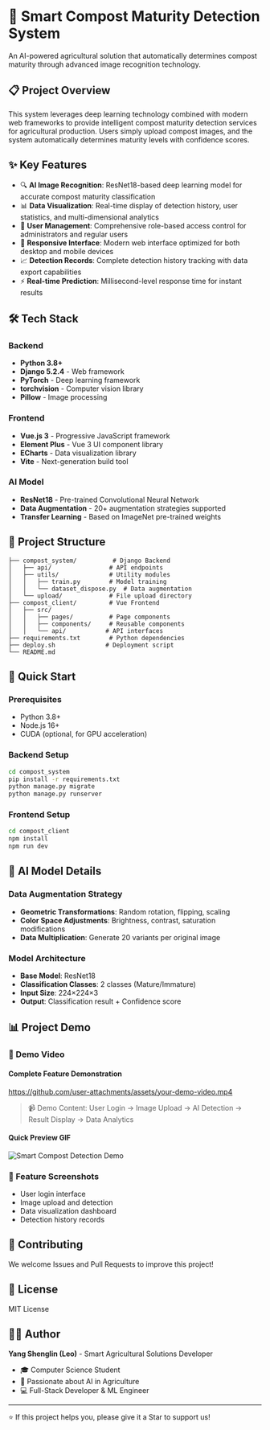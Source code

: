# 🌱 Smart Compost Maturity Detection System

An AI-powered agricultural solution that automatically determines compost maturity through advanced image recognition technology.

## 📋 Project Overview

This system leverages deep learning technology combined with modern web frameworks to provide intelligent compost maturity detection services for agricultural production. Users simply upload compost images, and the system automatically determines maturity levels with confidence scores.

## ✨ Key Features

- 🔍 **AI Image Recognition**: ResNet18-based deep learning model for accurate compost maturity classification
- 📊 **Data Visualization**: Real-time display of detection history, user statistics, and multi-dimensional analytics
- 👥 **User Management**: Comprehensive role-based access control for administrators and regular users
- 📱 **Responsive Interface**: Modern web interface optimized for both desktop and mobile devices
- 📈 **Detection Records**: Complete detection history tracking with data export capabilities
- ⚡ **Real-time Prediction**: Millisecond-level response time for instant results

## 🛠️ Tech Stack

### Backend
- **Python 3.8+**
- **Django 5.2.4** - Web framework
- **PyTorch** - Deep learning framework
- **torchvision** - Computer vision library
- **Pillow** - Image processing

### Frontend
- **Vue.js 3** - Progressive JavaScript framework
- **Element Plus** - Vue 3 UI component library
- **ECharts** - Data visualization library
- **Vite** - Next-generation build tool

### AI Model
- **ResNet18** - Pre-trained Convolutional Neural Network
- **Data Augmentation** - 20+ augmentation strategies supported
- **Transfer Learning** - Based on ImageNet pre-trained weights

## 📁 Project Structure

```
├── compost_system/          # Django Backend
│   ├── api/                # API endpoints
│   ├── utils/              # Utility modules
│   │   ├── train.py        # Model training
│   │   └── dataset_dispose.py  # Data augmentation
│   └── upload/             # File upload directory
├── compost_client/         # Vue Frontend
│   ├── src/
│   │   ├── pages/          # Page components
│   │   ├── components/     # Reusable components
│   │   └── api/           # API interfaces
├── requirements.txt        # Python dependencies
├── deploy.sh              # Deployment script
└── README.md
```

## 🚀 Quick Start

### Prerequisites
- Python 3.8+
- Node.js 16+
- CUDA (optional, for GPU acceleration)

### Backend Setup
```bash
cd compost_system
pip install -r requirements.txt
python manage.py migrate
python manage.py runserver
```

### Frontend Setup
```bash
cd compost_client
npm install
npm run dev
```


## 🔬 AI Model Details

### Data Augmentation Strategy
- **Geometric Transformations**: Random rotation, flipping, scaling
- **Color Space Adjustments**: Brightness, contrast, saturation modifications
- **Data Multiplication**: Generate 20 variants per original image

### Model Architecture
- **Base Model**: ResNet18
- **Classification Classes**: 2 classes (Mature/Immature)
- **Input Size**: 224×224×3
- **Output**: Classification result + Confidence score

## 📊 Project Demo

### 🎥 Demo Video

#### Complete Feature Demonstration
<!-- Replace the link below with your actual video link -->

https://github.com/user-attachments/assets/your-demo-video.mp4

> 📹 Demo Content: User Login → Image Upload → AI Detection → Result Display → Data Analytics

#### Quick Preview GIF
<!-- Optional: Add GIF animation for quick preview -->
![Smart Compost Detection Demo](https://github.com/imnotleo666/compost/assets/demo.gif)

### 📸 Feature Screenshots
- User login interface
- Image upload and detection  
- Data visualization dashboard
- Detection history records

## 🤝 Contributing

We welcome Issues and Pull Requests to improve this project!

## 📄 License

MIT License

## 👨‍💻 Author

**Yang Shenglin (Leo)** - Smart Agricultural Solutions Developer

- 🎓 Computer Science Student
- 🌱 Passionate about AI in Agriculture  
- 💻 Full-Stack Developer & ML Engineer

---

⭐ If this project helps you, please give it a Star to support us!